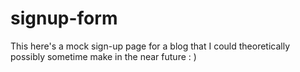 # signup-form
This here's a mock sign-up page for a blog that I could theoretically possibly sometime make in the near future : )
